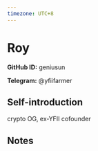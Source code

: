 ```yaml
---
timezone: UTC+8
---
```


# Roy

**GitHub ID:** geniusun

**Telegram:** @yfiifarmer

## Self-introduction

crypto OG, ex-YFII cofounder

## Notes

<!-- Content_START -->


<!-- Content_END -->
